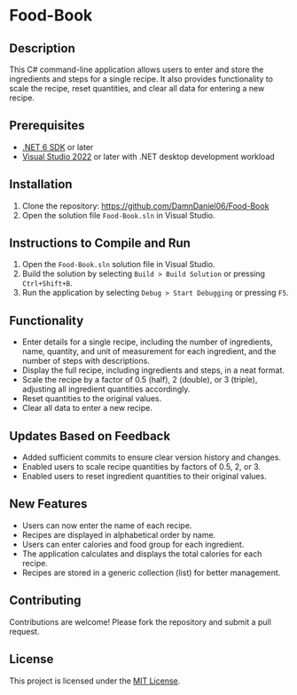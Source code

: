 # Food-Book

## Description
This C# command-line application allows users to enter and store the ingredients and steps for a single recipe. It also provides functionality to scale the recipe, reset quantities, and clear all data for entering a new recipe.

## Prerequisites
- [.NET 6 SDK](https://dotnet.microsoft.com/download/dotnet/6.0) or later
- [Visual Studio 2022](https://visualstudio.microsoft.com/vs/) or later with .NET desktop development workload

## Installation
1. Clone the repository:
  https://github.com/DamnDaniel06/Food-Book
2. Open the solution file `Food-Book.sln` in Visual Studio.

## Instructions to Compile and Run
1. Open the `Food-Book.sln` solution file in Visual Studio.
2. Build the solution by selecting `Build > Build Solution` or pressing `Ctrl+Shift+B`.
3. Run the application by selecting `Debug > Start Debugging` or pressing `F5`.

## Functionality
- Enter details for a single recipe, including the number of ingredients, name, quantity, and unit of measurement for each ingredient, and the number of steps with descriptions.
- Display the full recipe, including ingredients and steps, in a neat format.
- Scale the recipe by a factor of 0.5 (half), 2 (double), or 3 (triple), adjusting all ingredient quantities accordingly.
- Reset quantities to the original values.
- Clear all data to enter a new recipe.

## Updates Based on Feedback
- Added sufficient commits to ensure clear version history and changes.
- Enabled users to scale recipe quantities by factors of 0.5, 2, or 3.
- Enabled users to reset ingredient quantities to their original values.

## New Features
- Users can now enter the name of each recipe.
- Recipes are displayed in alphabetical order by name.
- Users can enter calories and food group for each ingredient.
- The application calculates and displays the total calories for each recipe.
- Recipes are stored in a generic collection (list) for better management.

## Contributing
Contributions are welcome! Please fork the repository and submit a pull request.

## License
This project is licensed under the [MIT License](LICENSE).
